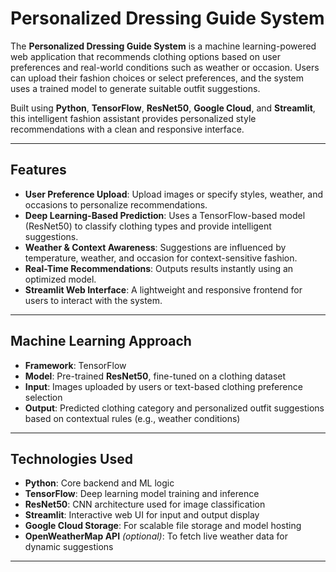 # Personalized Dressing Guide System

The **Personalized Dressing Guide System** is a machine learning-powered web application that recommends clothing options based on user preferences and real-world conditions such as weather or occasion. Users can upload their fashion choices or select preferences, and the system uses a trained model to generate suitable outfit suggestions.

Built using **Python**, **TensorFlow**, **ResNet50**, **Google Cloud**, and **Streamlit**, this intelligent fashion assistant provides personalized style recommendations with a clean and responsive interface.

---

##  Features

- **User Preference Upload**: Upload images or specify styles, weather, and occasions to personalize recommendations.
- **Deep Learning-Based Prediction**: Uses a TensorFlow-based model (ResNet50) to classify clothing types and provide intelligent suggestions.
- **Weather & Context Awareness**: Suggestions are influenced by temperature, weather, and occasion for context-sensitive fashion.
- **Real-Time Recommendations**: Outputs results instantly using an optimized model.
- **Streamlit Web Interface**: A lightweight and responsive frontend for users to interact with the system.

---

##  Machine Learning Approach

- **Framework**: TensorFlow
- **Model**: Pre-trained **ResNet50**, fine-tuned on a clothing dataset
- **Input**: Images uploaded by users or text-based clothing preference selection
- **Output**: Predicted clothing category and personalized outfit suggestions based on contextual rules (e.g., weather conditions)

---

##  Technologies Used

- **Python**: Core backend and ML logic
- **TensorFlow**: Deep learning model training and inference
- **ResNet50**: CNN architecture used for image classification
- **Streamlit**: Interactive web UI for input and output display
- **Google Cloud Storage**: For scalable file storage and model hosting
- **OpenWeatherMap API** *(optional)*: To fetch live weather data for dynamic suggestions

---

